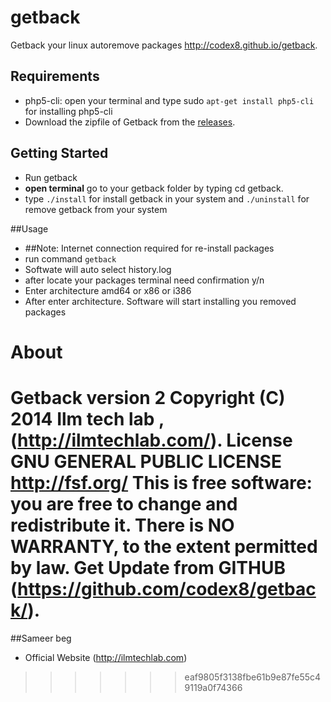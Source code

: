 getback
=======

Getback your linux autoremove packages 
http://codex8.github.io/getback. 


## Requirements

* php5-cli: open your terminal and type sudo `apt-get install php5-cli` for installing php5-cli
* Download the zipfile of Getback from the [releases](https://github.com/codex8/getback/archive/master.zip).



## Getting Started
* Run getback
* **open terminal** go to your getback folder by typing cd getback.
* type `./install` for install getback in your system and `./uninstall` for remove getback from your system

##Usage
* ##Note: Internet connection required for re-install packages
* run command `getback` 
* Softwate will auto select history.log  
* after locate your packages terminal need confirmation y/n
* Enter architecture amd64 or x86 or i386
* After enter architecture. Software will start installing you removed packages


About
==========

Getback version 2
Copyright (C) 2014 Ilm tech lab , (http://ilmtechlab.com/).
License GNU GENERAL PUBLIC LICENSE  <http://fsf.org/>
This is free software: you are free to change and redistribute it.
There is NO WARRANTY, to the extent permitted by law.
Get Update from GITHUB (https://github.com/codex8/getback/).
=======
##Sameer beg

* Official Website (http://ilmtechlab.com) 


>>>>>>> eaf9805f3138fbe61b9e87fe55c49119a0f74366
